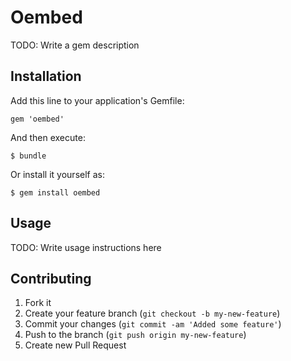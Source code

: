 # Oembed

TODO: Write a gem description

## Installation

Add this line to your application's Gemfile:

    gem 'oembed'

And then execute:

    $ bundle

Or install it yourself as:

    $ gem install oembed

## Usage

TODO: Write usage instructions here

## Contributing

1. Fork it
2. Create your feature branch (`git checkout -b my-new-feature`)
3. Commit your changes (`git commit -am 'Added some feature'`)
4. Push to the branch (`git push origin my-new-feature`)
5. Create new Pull Request
